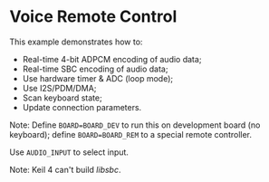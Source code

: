 # Voice Remote Control

This example demonstrates how to:

* Real-time 4-bit ADPCM encoding of audio data;
* Real-time SBC encoding of audio data;
* Use hardware timer & ADC (loop mode);
* Use I2S/PDM/DMA;
* Scan keyboard state;
* Update connection parameters.

Note: Define `BOARD=BOARD_DEV` to run this on development board (no keyboard);
define `BOARD=BOARD_REM` to a special remote controller.

Use `AUDIO_INPUT` to select input.

Note: Keil 4 can't build _libsbc_.